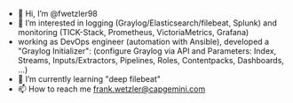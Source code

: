 - 👋 Hi, I’m @fwetzler98
- 👀 I’m interested in logging (Graylog/Elasticsearch/filebeat, Splunk) and monitoring (TICK-Stack, Prometheus, VictoriaMetrics, Grafana)
- working as DevOps engineer (automation with Ansible), developed a "Graylog Initializer":
  (configure Graylog via API and Parameters: Index, Streams, Inputs/Extractors, Pipelines, Roles, Contentpacks, Dashboards, ...)
- 🌱 I’m currently learning "deep filebeat"
- 📫 How to reach me frank.wetzler@capgemini.com

<!---
fwetzler98/fwetzler98 is a ✨ special ✨ repository because its `README.md` (this file) appears on your GitHub profile.
You can click the Preview link to take a look at your changes.
--->
